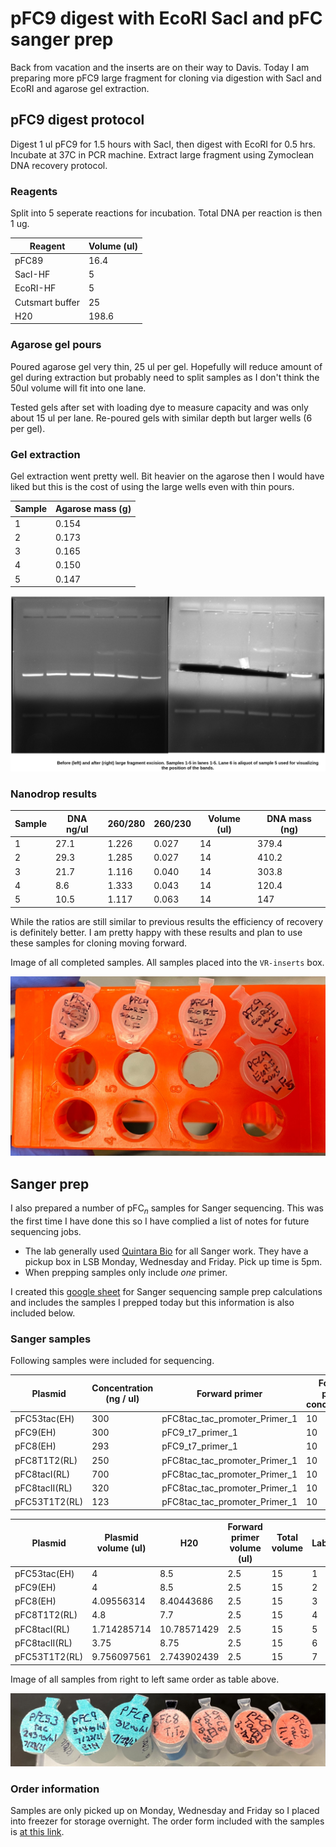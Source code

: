 # pFC9 digest with EcoRI SacI and pFC sanger prep

Back from vacation and the inserts are on their way to Davis. Today I am
preparing more pFC9 large fragment for cloning via digestion with SacI
and EcoRI and agarose gel extraction.

## pFC9 digest protocol

Digest 1 ul pFC9 for 1.5 hours with SacI, then digest with EcoRI for 0.5 hrs.
Incubate at 37C in PCR machine. Extract large fragment using Zymoclean DNA recovery protocol.

### Reagents

Split into 5 seperate reactions for incubation. Total DNA per reaction
is then 1 ug.

| Reagent         | Volume (ul) |
| --------------- | ----------- |
| pFC89           | 16.4        |
| SacI-HF         | 5           |
| EcoRI-HF        | 5           |
| Cutsmart buffer | 25          |
| H20             | 198.6       |

### Agarose gel pours

Poured agarose gel very thin, 25 ul per gel. Hopefully will reduce amount of gel during extraction but probably need to split samples
as I don't think the 50ul volume will fit into one lane.

Tested gels after set with loading dye to measure capacity and was
only about 15 ul per lane. Re-poured gels with similar depth but larger
wells (6 per gel).


### Gel extraction

Gel extraction went pretty well. Bit heavier on the agarose then I would have liked but this is
the cost of using the large wells even with thin pours.

| Sample | Agarose mass (g) |
| ------ | ---------------- |
| 1      | 0.154            |
| 2      | 0.173            |
| 3      | 0.165            |
| 4      | 0.150            |
| 5      | 0.147            |

![](images/2021-08-17_11h40m20s_pfc9-sacI-ecoRI-digest-1.5-0.5-hr-labeled.png.png)

### Nanodrop results

| Sample | DNA ng/ul | 260/280 | 260/230 | Volume (ul) | DNA mass (ng) |
| ------ | --------- | ------- | ------- | ----------- | ------------- |
| 1      | 27.1      | 1.226   | 0.027   | 14          | 379.4         |
| 2      | 29.3      | 1.285   | 0.027   | 14          | 410.2         |
| 3      | 21.7      | 1.116   | 0.040   | 14          | 303.8         |
| 4      | 8.6       | 1.333   | 0.043   | 14          | 120.4         |
| 5      | 10.5      | 1.117   | 0.063   | 14          | 147           |

While the ratios are still similar to previous results the efficiency
of recovery is definitely better. I am pretty happy with these results
and plan to use these samples for cloning moving forward.

Image of all completed samples. All samples placed into the `VR-inserts` box.

![](images/IMG_5241.jpg)

## Sanger prep

I also prepared a number of pFC$_n$ samples for Sanger sequencing.
This was the first time I have done this so I have complied a list of
notes for future sequencing jobs.

- The lab generally used [Quintara Bio](https://www.quintarabio.com/)
  for all Sanger work. They have a pickup box in LSB Monday, Wednesday and Friday. Pick up time is 5pm.
- When prepping samples only include *one* primer.
  
I created this [google sheet](https://docs.google.com/spreadsheets/d/14LjpJSkiA-oPS-KEz1mo4wCLo4d90pHl8FkdC7rvQTM/edit?usp=sharing) for
Sanger sequencing sample prep calculations and includes the samples
I prepped today but this information is also included below.

### Sanger samples

Following samples were included for sequencing.

| Plasmid       | Concentration (ng / ul) | Forward primer                | Forward primer concentration |
|---------------|-------------------------|-------------------------------|------------------------------|
| pFC53tac(EH)  |                     300 | pFC8tac_tac_promoter_Primer_1 |                           10 |
| pFC9(EH)      |                     300 | pFC9_t7_primer_1              |                           10 |
| pFC8(EH)      |                     293 | pFC9_t7_primer_1              |                           10 |
| pFC8T1T2(RL)  |                     250 | pFC8tac_tac_promoter_Primer_1 |                           10 |
| pFC8tacI(RL)  |                     700 | pFC8tac_tac_promoter_Primer_1 |                           10 |
| pFC8tacII(RL) |                     320 | pFC8tac_tac_promoter_Primer_1 |                           10 |
| pFC53T1T2(RL) |                     123 | pFC8tac_tac_promoter_Primer_1 |                           10 |


| Plasmid       | Plasmid volume (ul) | H20         | Forward primer volume (ul) | Total volume | Label |
|---------------|---------------------|-------------|----------------------------|--------------|-------|
| pFC53tac(EH)  |                   4 |         8.5 |                        2.5 |           15 |     1 |
| pFC9(EH)      |                   4 |         8.5 |                        2.5 |           15 |     2 |
| pFC8(EH)      |          4.09556314 |  8.40443686 |                        2.5 |           15 |     3 |
| pFC8T1T2(RL)  |                 4.8 |         7.7 |                        2.5 |           15 |     4 |
| pFC8tacI(RL)  |         1.714285714 | 10.78571429 |                        2.5 |           15 |     5 |
| pFC8tacII(RL) |                3.75 |        8.75 |                        2.5 |           15 |     6 |
| pFC53T1T2(RL) |         9.756097561 | 2.743902439 |                        2.5 |           15 |     7 |


Image of all samples from right to left same order as table above.

![](images/IMG_5239.jpg)

### Order information

Samples are only picked up on Monday, Wednesday and Friday so I placed
into freezer for storage overnight. The order form included with the
samples is [at this link](documents/quintara_sanger_8-17-21.pdf). 






